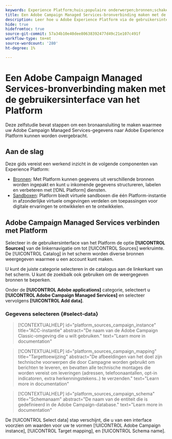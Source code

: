 ```yaml
---
keywords: Experience Platform;huis;populaire onderwerpen;bronnen;schakelaars;bronschakelaars;campagne;campagne beheerde diensten
title: Een Adobe Campaign Managed Services-bronverbinding maken met de gebruikersinterface van het Platform
description: Leer hoe u Adobe Experience Platform via de gebruikersinterface van het Platform verbindt met Adobe Campaign Managed Services.
hide: true
hidefromtoc: true
source-git-commit: 57a34b10e40dee80638392477d49c21e107c491f
workflow-type: tm+mt
source-wordcount: '280'
ht-degree: 1%

---
```



# Een Adobe Campaign Managed Services-bronverbinding maken met de gebruikersinterface van het Platform

Deze zelfstudie bevat stappen om een bronaansluiting te maken waarmee uw Adobe Campaign Managed Services-gegevens naar Adobe Experience Platform kunnen worden overgebracht.

## Aan de slag

Deze gids vereist een werkend inzicht in de volgende componenten van Experience Platform:

* [Bronnen](../../../../home.md): Met Platform kunnen gegevens uit verschillende bronnen worden ingepakt en kunt u inkomende gegevens structureren, labelen en verbeteren met [!DNL Platform] diensten.
* [Sandboxen](../../../../../sandboxes/home.md): Platform biedt virtuele sandboxen die één Platform-instantie in afzonderlijke virtuele omgevingen verdelen om toepassingen voor digitale ervaringen te ontwikkelen en te ontwikkelen.

## Adobe Campaign Managed Services verbinden met Platform

Selecteer in de gebruikersinterface van het Platform de optie **[!UICONTROL Sources]** van de linkernavigatie om tot [!UICONTROL Sources] werkruimte. De [!UICONTROL Catalog] in het scherm worden diverse bronnen weergegeven waarmee u een account kunt maken.

U kunt de juiste categorie selecteren in de catalogus aan de linkerkant van het scherm. U kunt de zoekbalk ook gebruiken om de weergegeven bronnen te beperken.

Onder de **[!UICONTROL Adobe applications]** categorie, selecteert u **[!UICONTROL Adobe Campaign Managed Services]** en selecteer vervolgens **[!UICONTROL Add data]**.

### Gegevens selecteren {#select-data}

>[!CONTEXTUALHELP]
>id="platform_sources_campaign_instance"
>title="ACC-instantie"
>abstract="De naam van de Adobe Campaign Classic-omgeving die u wilt gebruiken."
>text="Learn more in documentation"

>[!CONTEXTUALHELP]
>id="platform_sources_campaign_mapping"
>title="Targettoewijzing"
>abstract="De afbeeldingen van het doel zijn technische voorwerpen die door Campagne worden gebruikt om berichten te leveren, en bevatten alle technische montages die worden vereist om leveringen (adressen, telefoonaantallen, opt-in indicatoren, extra herkenningstekens..) te verzenden."
>text="Learn more in documentation"

>[!CONTEXTUALHELP]
>id="platform_sources_campaign_schema"
>title="Schemanaam"
>abstract="De naam van de entiteit die is gedefinieerd in de Adobe Campaign-database."
>text="Learn more in documentation"

De [!UICONTROL Select data] stap verschijnt, die u van een interface voorzien om waarden voor uw te vormen [!UICONTROL Adobe Campaign instance], [!UICONTROL Target mapping], en [!UICONTROL Schema name].
